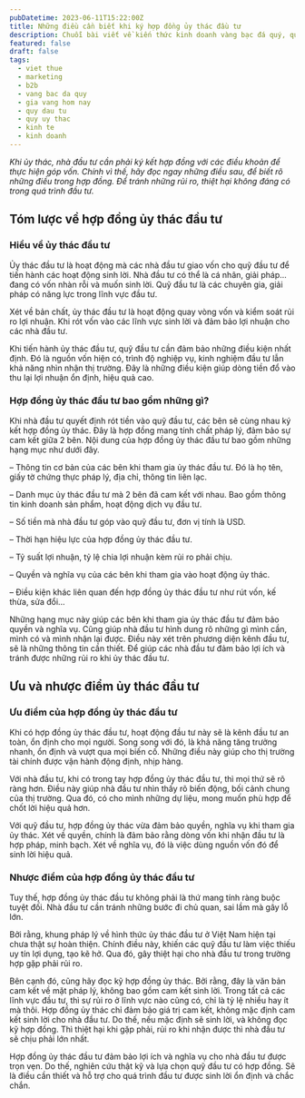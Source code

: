 ```yaml
---
pubDatetime: 2023-06-11T15:22:00Z
title: Những điều cần biết khi ký hợp đồng ủy thác đầu tư
description: Chuỗi bài viết về kiến thức kinh doanh vàng bạc đá quý, quỹ ủy thác đầu tư do nhavantuonglai chia sẻ sẽ cung cấp những kiến thức hữu ích, giúp các nhà đầu tư biết nên bắt đầu thế nào để khởi nghiệp hiệu quả.
featured: false
draft: false
tags:
  - viet thue
  - marketing
  - b2b
  - vang bac da quy
  - gia vang hom nay
  - quy dau tu
  - quy uy thac
  - kinh te
  - kinh doanh
---
```


_Khi ủy thác, nhà đầu tư cần phải ký kết hợp đồng với các điều khoản để thực hiện góp vốn. Chính vì thế, hãy đọc ngay những điều sau, để biết rõ những điều trong hợp đồng. Để tránh những rủi ro, thiệt hại không đáng có trong quá trình đầu tư._

## Tóm lược về hợp đồng ủy thác đầu tư

### Hiểu về ủy thác đầu tư

Ủy thác đầu tư là hoạt động mà các nhà đầu tư giao vốn cho quỹ đầu tư để tiến hành các hoạt động sinh lời. Nhà đầu tư có thể là cá nhân, giải pháp… đang có vốn nhàn rỗi và muốn sinh lời. Quỹ đầu tư là các chuyên gia, giải pháp có năng lực trong lĩnh vực đầu tư.

Xét về bản chất, ủy thác đầu tư là hoạt động quay vòng vốn và kiểm soát rủi ro lợi nhuận. Khi rót vốn vào các lĩnh vực sinh lời và đảm bảo lợi nhuận cho các nhà đầu tư.

Khi tiến hành ủy thác đầu tư, quỹ đầu tư cần đảm bảo những điều kiện nhất định. Đó là nguồn vốn hiện có, trình độ nghiệp vụ, kinh nghiệm đầu tư lẫn khả năng nhìn nhận thị trường. Đây là những điều kiện giúp dòng tiền đổ vào thu lại lợi nhuận ổn định, hiệu quả cao.

### Hợp đồng ủy thác đầu tư bao gồm những gì?

Khi nhà đầu tư quyết định rót tiền vào quỹ đầu tư, các bên sẽ cùng nhau ký kết hợp đồng ủy thác. Đây là hợp đồng mang tính chất pháp lý, đảm bảo sự cam kết giữa 2 bên. Nội dung của hợp đồng ủy thác đầu tư bao gồm những hạng mục như dưới đây.

– Thông tin cơ bản của các bên khi tham gia ủy thác đầu tư. Đó là họ tên, giấy tờ chứng thực pháp lý, địa chỉ, thông tin liên lạc.

– Danh mục ủy thác đầu tư mà 2 bên đã cam kết với nhau. Bao gồm thông tin kinh doanh sản phẩm, hoạt động dịch vụ đầu tư.

– Số tiền mà nhà đầu tư góp vào quỹ đầu tư, đơn vị tính là USD.

– Thời hạn hiệu lực của hợp đồng ủy thác đầu tư.

– Tỷ suất lợi nhuận, tỷ lệ chia lợi nhuận kèm rủi ro phải chịu.

– Quyền và nghĩa vụ của các bên khi tham gia vào hoạt động ủy thác.

– Điều kiện khác liên quan đến hợp đồng ủy thác đầu tư như rút vốn, kế thừa, sửa đổi…

Những hạng mục này giúp các bên khi tham gia ủy thác đầu tư đảm bảo quyền và nghĩa vụ. Cũng giúp nhà đầu tư hình dung rõ những gì mình cần, mình có và mình nhận lại được. Điều này xét trên phương diện kênh đầu tư, sẽ là những thông tin cần thiết. Để giúp các nhà đầu tư đảm bảo lợi ích và tránh được những rủi ro khi ủy thác đầu tư.

## Ưu và nhược điểm ủy thác đầu tư

### Ưu điểm của hợp đồng ủy thác đầu tư

Khi có hợp đồng ủy thác đầu tư, hoạt động đầu tư này sẽ là kênh đầu tư an toàn, ổn định cho mọi người. Song song với đó, là khả năng tăng trưởng nhanh, ổn định và vượt qua mọi biến cố. Những điều này giúp cho thị trường tài chính được vận hành động định, nhịp hàng.

Với nhà đầu tư, khi có trong tay hợp đồng ủy thác đầu tư, thì mọi thứ sẽ rõ ràng hơn. Điều này giúp nhà đầu tư nhìn thấy rõ biến động, bối cảnh chung của thị trường. Qua đó, có cho mình những dự liệu, mong muốn phù hợp để chốt lời hiệu quả hơn.

Với quỹ đầu tư, hợp đồng ủy thác vừa đảm bảo quyền, nghĩa vụ khi tham gia ủy thác. Xét về quyền, chính là đảm bảo rằng dòng vốn khi nhận đầu tư là hợp pháp, minh bạch. Xét về nghĩa vụ, đó là việc dùng nguồn vốn đó để sinh lời hiệu quả.

### Nhược điểm của hợp đồng ủy thác đầu tư

Tuy thế, hợp đồng ủy thác đầu tư không phải là thứ mang tính ràng buộc tuyệt đối. Nhà đầu tư cần tránh những bước đi chủ quan, sai lầm mà gây lỗ lớn.

Bởi rằng, khung pháp lý về hình thức ủy thác đầu tư ở Việt Nam hiện tại chưa thật sự hoàn thiện. Chính điều này, khiến các quỹ đầu tư làm việc thiếu uy tín lợi dụng, tạo kẽ hở. Qua đó, gây thiệt hại cho nhà đầu tư trong trường hợp gặp phải rủi ro.

Bên cạnh đó, cũng hãy đọc kỹ hợp đồng ủy thác. Bởi rằng, đây là văn bản cam kết về mặt pháp lý, không bao gồm cam kết sinh lời. Trong tất cả các lĩnh vực đầu tư, thì sự rủi ro ở lĩnh vực nào cũng có, chỉ là tỷ lệ nhiều hay ít mà thôi. Hợp đồng ủy thác chỉ đảm bảo giá trị cam kết, không mặc định cam kết sinh lời cho nhà đầu tư. Do thế, nếu mặc định sẽ sinh lời, và không đọc kỹ hợp đồng. Thì thiệt hại khi gặp phải, rủi ro khi nhận được thì nhà đầu tư sẽ chịu phải lớn nhất.

Hợp đồng ủy thác đầu tư đảm bảo lợi ích và nghĩa vụ cho nhà đầu tư được trọn vẹn. Do thế, nghiên cứu thật kỹ và lựa chọn quỹ đầu tư có hợp đồng. Sẽ là điều cần thiết và hỗ trợ cho quá trình đầu tư được sinh lời ổn định và chắc chắn.